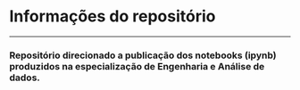 # Informações do repositório
------------------------------
###  Repositório direcionado a publicação dos notebooks (ipynb) produzidos na especialização de Engenharia e Análise de dados. 
